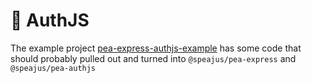 # 🚧 AuthJS
The example project [pea-express-authjs-example](//github.com/speajus/pea/examples/pea-express-authjs-example) has some code that should probably pulled out and turned into `@speajus/pea-express` and `@speajus/pea-authjs`